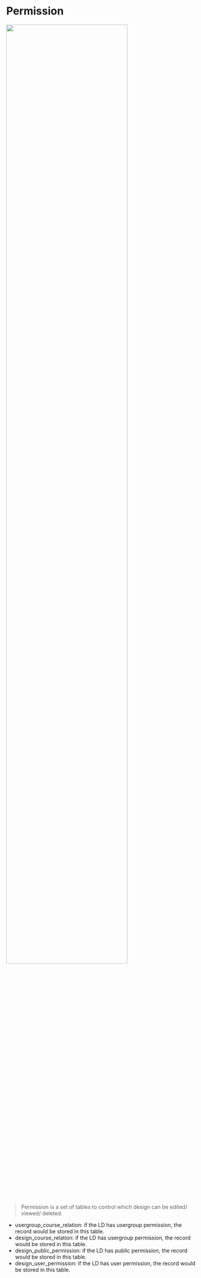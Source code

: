 # Permission

<a href = "./image/permission_1.png" >
    <img width="180px" style="width: 80%" bor src="./image/permission_1.png">
</a>

> Permission is a set of tables to control which design can be edited/ viewed/ deleted. 

* usergroup_course_relation: if the LD has usergroup permission, the record would be stored in this table.
* design_course_relation: if the LD has usergroup permission, the record would be stored in this table.
* design_public_permission: if the LD has public permission, the record would be stored in this table.
* design_user_permission: if the LD has user permission, the record would be stored in this table.